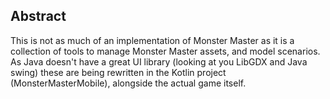 ## Abstract

This is not as much of an implementation of Monster Master as it is a collection of tools to manage Monster Master assets, and model scenarios. As Java doesn't have a great UI library (looking at you LibGDX and Java swing) these are being rewritten in the Kotlin project (MonsterMasterMobile), alongside the actual game itself.